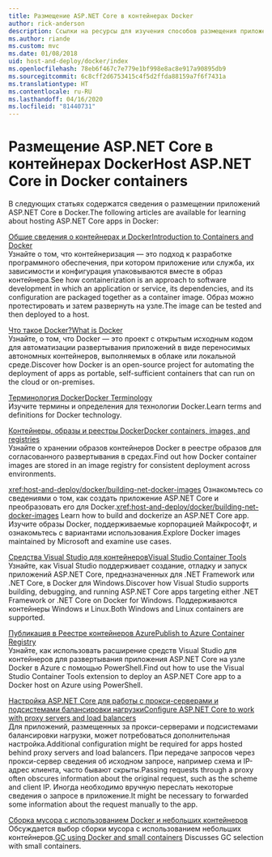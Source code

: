 ```yaml
---
title: Размещение ASP.NET Core в контейнерах Docker
author: rick-anderson
description: Ссылки на ресурсы для изучения способов размещения приложений ASP.NET Core в контейнерах Docker.
ms.author: riande
ms.custom: mvc
ms.date: 01/08/2018
uid: host-and-deploy/docker/index
ms.openlocfilehash: 78eb6f467c7e779e1bf998e8ac8e917a90895db9
ms.sourcegitcommit: 6c8cff2d6753415c4f5d2ffda88159a7f6f7431a
ms.translationtype: HT
ms.contentlocale: ru-RU
ms.lasthandoff: 04/16/2020
ms.locfileid: "81440731"
---
```

# <a name="host-aspnet-core-in-docker-containers"></a><span data-ttu-id="b9d5b-103">Размещение ASP.NET Core в контейнерах Docker</span><span class="sxs-lookup"><span data-stu-id="b9d5b-103">Host ASP.NET Core in Docker containers</span></span>

<span data-ttu-id="b9d5b-104">В следующих статьях содержатся сведения о размещении приложений ASP.NET Core в Docker.</span><span class="sxs-lookup"><span data-stu-id="b9d5b-104">The following articles are available for learning about hosting ASP.NET Core apps in Docker:</span></span>

[<span data-ttu-id="b9d5b-105">Общие сведения о контейнерах и Docker</span><span class="sxs-lookup"><span data-stu-id="b9d5b-105">Introduction to Containers and Docker</span></span>](/dotnet/standard/microservices-architecture/container-docker-introduction/index)  
<span data-ttu-id="b9d5b-106">Узнайте о том, что контейнеризация — это подход к разработке программного обеспечения, при котором приложение или служба, их зависимости и конфигурация упаковываются вместе в образ контейнера.</span><span class="sxs-lookup"><span data-stu-id="b9d5b-106">See how containerization is an approach to software development in which an application or service, its dependencies, and its configuration are packaged together as a container image.</span></span> <span data-ttu-id="b9d5b-107">Образ можно протестировать и затем развернуть на узле.</span><span class="sxs-lookup"><span data-stu-id="b9d5b-107">The image can be tested and then deployed to a host.</span></span>

[<span data-ttu-id="b9d5b-108">Что такое Docker?</span><span class="sxs-lookup"><span data-stu-id="b9d5b-108">What is Docker</span></span>](/dotnet/standard/microservices-architecture/container-docker-introduction/docker-defined)  
<span data-ttu-id="b9d5b-109">Узнайте, о том, что Docker — это проект с открытым исходным кодом для автоматизации развертывания приложений в виде переносимых автономных контейнеров, выполняемых в облаке или локальной среде.</span><span class="sxs-lookup"><span data-stu-id="b9d5b-109">Discover how Docker is an open-source project for automating the deployment of apps as portable, self-sufficient containers that can run on the cloud or on-premises.</span></span>

[<span data-ttu-id="b9d5b-110">Терминология Docker</span><span class="sxs-lookup"><span data-stu-id="b9d5b-110">Docker Terminology</span></span>](/dotnet/standard/microservices-architecture/container-docker-introduction/docker-terminology)  
<span data-ttu-id="b9d5b-111">Изучите термины и определения для технологии Docker.</span><span class="sxs-lookup"><span data-stu-id="b9d5b-111">Learn terms and definitions for Docker technology.</span></span>

[<span data-ttu-id="b9d5b-112">Контейнеры, образы и реестры Docker</span><span class="sxs-lookup"><span data-stu-id="b9d5b-112">Docker containers, images, and registries</span></span>](/dotnet/standard/microservices-architecture/container-docker-introduction/docker-containers-images-registries)  
<span data-ttu-id="b9d5b-113">Узнайте о хранении образов контейнеров Docker в реестре образов для согласованного развертывания в средах.</span><span class="sxs-lookup"><span data-stu-id="b9d5b-113">Find out how Docker container images are stored in an image registry for consistent deployment across environments.</span></span>

<span data-ttu-id="b9d5b-114"><xref:host-and-deploy/docker/building-net-docker-images> Ознакомьтесь со сведениями о том, как создать приложение ASP.NET Core и преобразовать его для Docker.</span><span class="sxs-lookup"><span data-stu-id="b9d5b-114"><xref:host-and-deploy/docker/building-net-docker-images> Learn how to build and dockerize an ASP.NET Core app.</span></span> <span data-ttu-id="b9d5b-115">Изучите образы Docker, поддерживаемые корпорацией Майкрософт, и ознакомьтесь с вариантами использования.</span><span class="sxs-lookup"><span data-stu-id="b9d5b-115">Explore Docker images maintained by Microsoft and examine use cases.</span></span>

[<span data-ttu-id="b9d5b-116">Средства Visual Studio для контейнеров</span><span class="sxs-lookup"><span data-stu-id="b9d5b-116">Visual Studio Container Tools</span></span>](xref:host-and-deploy/docker/visual-studio-tools-for-docker)  
<span data-ttu-id="b9d5b-117">Узнайте, как Visual Studio поддерживает создание, отладку и запуск приложений ASP.NET Core, предназначенных для .NET Framework или .NET Core, в Docker для Windows.</span><span class="sxs-lookup"><span data-stu-id="b9d5b-117">Discover how Visual Studio supports building, debugging, and running ASP.NET Core apps targeting either .NET Framework or .NET Core on Docker for Windows.</span></span> <span data-ttu-id="b9d5b-118">Поддерживаются контейнеры Windows и Linux.</span><span class="sxs-lookup"><span data-stu-id="b9d5b-118">Both Windows and Linux containers are supported.</span></span>

[<span data-ttu-id="b9d5b-119">Публикация в Реестре контейнеров Azure</span><span class="sxs-lookup"><span data-stu-id="b9d5b-119">Publish to Azure Container Registry</span></span>](/azure/vs-azure-tools-docker-hosting-web-apps-in-docker)  
<span data-ttu-id="b9d5b-120">Узнайте, как использовать расширение средств Visual Studio для контейнеров для развертывания приложения ASP.NET Core на узле Docker в Azure с помощью PowerShell.</span><span class="sxs-lookup"><span data-stu-id="b9d5b-120">Find out how to use the Visual Studio Container Tools extension to deploy an ASP.NET Core app to a Docker host on Azure using PowerShell.</span></span>

[<span data-ttu-id="b9d5b-121">Настройка ASP.NET Core для работы с прокси-серверами и подсистемами балансировки нагрузки</span><span class="sxs-lookup"><span data-stu-id="b9d5b-121">Configure ASP.NET Core to work with proxy servers and load balancers</span></span>](xref:host-and-deploy/proxy-load-balancer)  
<span data-ttu-id="b9d5b-122">Для приложений, размещенных за прокси-серверами и подсистемами балансировки нагрузки, может потребоваться дополнительная настройка.</span><span class="sxs-lookup"><span data-stu-id="b9d5b-122">Additional configuration might be required for apps hosted behind proxy servers and load balancers.</span></span> <span data-ttu-id="b9d5b-123">При передаче запросов через прокси-сервер сведения об исходном запросе, например схема и IP-адрес клиента, часто бывают скрыты.</span><span class="sxs-lookup"><span data-stu-id="b9d5b-123">Passing requests through a proxy often obscures information about the original request, such as the scheme and client IP.</span></span> <span data-ttu-id="b9d5b-124">Иногда необходимо вручную переслать некоторые сведения о запросе в приложение.</span><span class="sxs-lookup"><span data-stu-id="b9d5b-124">It might be necessary to forwarded some information about the request manually to the app.</span></span>

<span data-ttu-id="b9d5b-125">[Сборка мусора с использованием Docker и небольших контейнеров](xref:performance/memory#sc) Обсуждается выбор сборки мусора с использованием небольших контейнеров.</span><span class="sxs-lookup"><span data-stu-id="b9d5b-125">[GC using Docker and small containers](xref:performance/memory#sc) Discusses GC selection with small containers.</span></span>